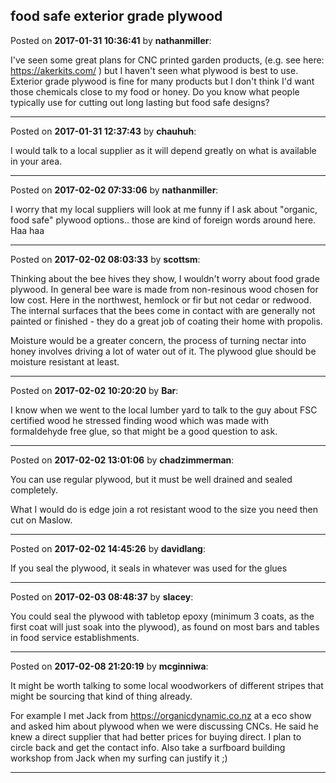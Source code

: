 ## food safe exterior grade plywood
Posted on **2017-01-31 10:36:41** by **nathanmiller**:

I've seen some great plans for CNC printed garden products, (e.g. see here: https://akerkits.com/ ) but I haven't seen what plywood is best to use. Exterior grade plywood is fine for many products but I don't think I'd want those chemicals close to my food or honey. Do you know what people typically use for cutting out long lasting but food safe designs?

---

Posted on **2017-01-31 12:37:43** by **chauhuh**:

I would talk to a local supplier as it will depend greatly on what is available in your area.

---

Posted on **2017-02-02 07:33:06** by **nathanmiller**:

I worry that my local suppliers will look at me funny if I ask about "organic, food safe" plywood options.. those are kind of foreign words around here. Haa haa

---

Posted on **2017-02-02 08:03:33** by **scottsm**:

Thinking about the bee hives they show, I wouldn't worry about food grade plywood. In general bee ware is made from non-resinous wood chosen for low cost. Here in the northwest, hemlock or fir but not cedar or redwood. The internal surfaces that the bees come in contact with are generally not painted or finished - they do a great job of coating their home with propolis. 

Moisture would be a greater concern, the process of turning nectar into honey involves driving a lot of water out of it. The plywood glue should be moisture resistant at least.

---

Posted on **2017-02-02 10:20:20** by **Bar**:

I know when we went to the local lumber yard to talk to the guy about FSC certified wood he stressed finding wood which was made with formaldehyde free glue, so that might be a good question to ask.

---

Posted on **2017-02-02 13:01:06** by **chadzimmerman**:

You can use regular plywood, but it must be well drained and sealed completely. 



What I would do is edge join a rot resistant wood to the size you need then cut on Maslow.

---

Posted on **2017-02-02 14:45:26** by **davidlang**:

If you seal the plywood, it seals in whatever was used for the glues

---

Posted on **2017-02-03 08:48:37** by **slacey**:

You could seal the plywood with tabletop epoxy (minimum 3 coats, as the first coat will just soak into the plywood), as found on most bars and tables in food service establishments.

---

Posted on **2017-02-08 21:20:19** by **mcginniwa**:

It might be worth talking to some local woodworkers of different stripes that might be sourcing that kind of thing already.



For example I met Jack from https://organicdynamic.co.nz at a eco show and asked him about plywood when we were discussing CNCs. He said he knew a direct supplier that had better prices for buying direct. I plan to circle back and get the contact info. Also take a surfboard building workshop from Jack when my surfing can justify it ;)

---

